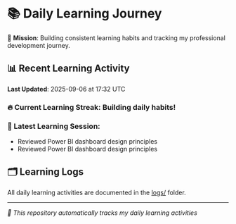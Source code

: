 # 📚 Daily Learning Journey

🎯 **Mission**: Building consistent learning habits and tracking my professional development journey.

## 📊 Recent Learning Activity

**Last Updated**: 2025-09-06 at 17:32 UTC

### 🔥 Current Learning Streak: Building daily habits!

### 📝 Latest Learning Session:
- Reviewed Power BI dashboard design principles
- Reviewed Power BI dashboard design principles

## 🗂️ Learning Logs

All daily learning activities are documented in the [logs/](./logs/) folder.

---
*🤖 This repository automatically tracks my daily learning activities*
